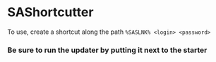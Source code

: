 # SAShortcutter
   To use, create a shortcut along the path ` %SASLNK% <login> <password> `
### Be sure to run the updater by putting it next to the starter

